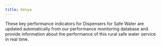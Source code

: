 ```yaml
---
title: Kenya
---
```

These key performance indicators for Dispensers for Safe Water are updated automatically from our performance monitoring database and provide information about the performance of this rural safe water service in real time. 